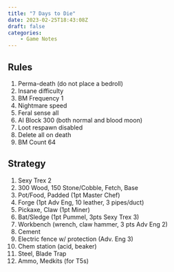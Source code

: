 ```yaml
---
title: "7 Days to Die"
date: 2023-02-25T18:43:08Z
draft: false
categories:
    - Game Notes
---
```


## Rules

1. Perma-death (do not place a bedroll)
2. Insane difficulty
3. BM Frequency 1
4. Nightmare speed
5. Feral sense all
6. AI Block 300 (both normal and blood moon)
7. Loot respawn disabled
8. Delete all on death
9. BM Count 64

## Strategy

1. Sexy Trex 2
2. 300 Wood, 150 Stone/Cobble, Fetch, Base
3. Pot/Food, Padded (1pt Master Chef)
4. Forge (1pt Adv Eng, 10 leather, 3 pipes/duct)
5. Pickaxe, Claw (1pt Miner)
6. Bat/Sledge (1pt Pummel, 3pts Sexy Trex 3)
7. Workbench (wrench, claw hammer, 3 pts Adv Eng 2)
8. Cement
9. Electric fence w/ protection (Adv. Eng 3)
10. Chem station (acid, beaker)
11. Steel, Blade Trap
12. Ammo, Medkits (for T5s)
